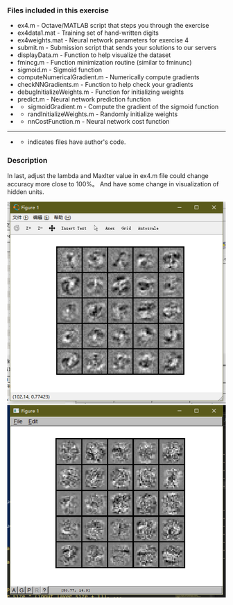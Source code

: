 ### Files included in this exercise
- ex4.m - Octave/MATLAB script that steps you through the exercise 
- ex4data1.mat - Training set of hand-written digits 
- ex4weights.mat - Neural network parameters for exercise 4 
- submit.m - Submission script that sends your solutions to our servers 
- displayData.m - Function to help visualize the dataset 
- fmincg.m - Function minimization routine (similar to fminunc) 
- sigmoid.m - Sigmoid function 
- computeNumericalGradient.m - Numerically compute gradients 
- checkNNGradients.m - Function to help check your gradients 
- debugInitializeWeights.m - Function for initializing weights 
- predict.m - Neural network prediction function 
- * sigmoidGradient.m - Compute the gradient of the sigmoid function 
- * randInitializeWeights.m - Randomly initialize weights 
- * nnCostFunction.m - Neural network cost function
---
 * * indicates ﬁles have author's code.

### Description
In last, adjust the lambda and MaxIter value in ex4.m file could change accuracy more close to 100%。 And have some change in visualization of hidden units.

![befor adjust lambda & MaxIter](https://github.com/hyanx/Machine-Learning-practice/blob/master/ex4/pre_adjust_lambda_MaxIter.png?raw=true)
![after adjust lambda & MaxIter](https://github.com/hyanx/Machine-Learning-practice/blob/master/ex4/after_adjust_lambda_MaxIter.png?raw=true)
